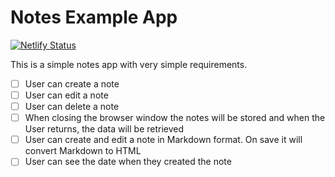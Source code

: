# Notes Example App

[![Netlify Status](https://api.netlify.com/api/v1/badges/2b9eb17e-2b40-4a1a-a8ea-b6f9bebe5c40/deploy-status)](https://app.netlify.com/sites/laughing-sinoussi-90cb37/deploys)

This is a simple notes app with very simple requirements.

- [ ] User can create a note
- [ ] User can edit a note
- [ ] User can delete a note
- [ ] When closing the browser window the notes will be stored and when the User returns, the data will be retrieved
- [ ] User can create and edit a note in Markdown format. On save it will convert Markdown to HTML
- [ ] User can see the date when they created the note
